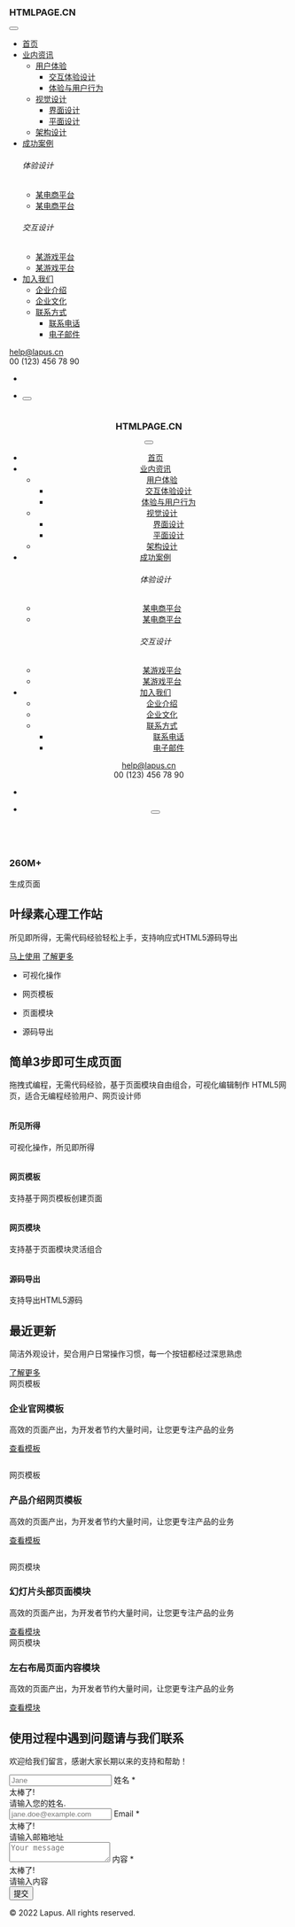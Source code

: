 <body>
  <meta charset="utf-8"/>
  <meta name="viewport" content="width=device-width, initial-scale=1.0"/>
  <meta name="description" content="HTMLPAGE - 专业高效的在线HTML构建器|网页模板|网站模板|网页设计|网页开发|HTML生成工具|在线制作网页"/>
  <meta name="keywords" content="网页设计,HTML在线构建器,HTMLPAGE,HTML5在线构建器,HTML在线编辑,拖拽网页生成,网页构建工具,网页制作,网页开发,在线制作网页,html编辑器,免费网页,制作网页,网页设计制作,响应式网页,交互设计,企业宣传册,企业网站,名片设计,响应式,在线做图,平面设计,思维导图,用户体验设计,网站设计,网站风格,网络拓扑图,网页设计,软件架构"/>
  <meta name="author" content="Lapus"/>
  <title>VIP会员单页面模板 - 企业网站
  </title>
  <link rel="preload" href="https://template-1253409072.cos.ap-guangzhou.myqcloud.com/sandbox/assets/fonts/Unicons.woff2" as="font" type="font/woff2" crossorigin=""/>
  <link rel="preload" href="https://template-1253409072.cos.ap-guangzhou.myqcloud.com/sandbox/assets/img/svg/blob.svg" as="image" crossorigin=""/>
  <link rel="shortcut icon" href="https://htmlpage.cn/favicon.png"/>
  <link rel="stylesheet" href="https://template-1253409072.cos.ap-guangzhou.myqcloud.com/sandbox/assets/css/plugins.css"/>
  <link rel="stylesheet" href="https://template-1253409072.cos.ap-guangzhou.myqcloud.com/sandbox/assets/css/style.css"/>
  <link rel="stylesheet" href="https://template-1253409072.cos.ap-guangzhou.myqcloud.com/sandbox/assets/css/colors/pink.css"/>
  <nav id="sticky-navbar" class="navbar navbar-expand-lg fancy navbar-light navbar-bg-light transparent navbar-clone fixed">
    <div class="container">
      <div class="navbar-collapse-wrapper bg-white d-flex flex-row flex-nowrap w-100 justify-content-between align-items-center">
        <div class="navbar-brand w-100">
          <a href="https://htmlpage.cn"><img src="https://template-1253409072.cos.ap-guangzhou.myqcloud.com/logos/logo-small-svg.svg" alt=""/></a>
        </div>
        <div class="navbar-collapse offcanvas offcanvas-nav offcanvas-start">
          <div class="offcanvas-header d-lg-none">
            <h3 class="text-white fs-30 mb-0">HTMLPAGE.CN
            </h3>
            <button type="button" data-bs-dismiss="offcanvas" aria-label="Close" class="btn-close btn-close-white"></button>
          </div>
          <div class="offcanvas-body ms-lg-auto d-flex flex-column h-100">
            <ul class="navbar-nav">
              <li class="nav-item">
                <a href="https://htmlpage.cn" class="nav-link">首页</a>
              </li>
              <li class="nav-item dropdown">
                <a href="#" data-bs-toggle="dropdown" class="nav-link dropdown-toggle">业内资讯</a>
                <ul class="dropdown-menu">
                  <li class="dropdown dropdown-submenu dropend">
                    <a href="#" data-bs-toggle="dropdown" class="dropdown-item dropdown-toggle">用户体验</a>
                    <ul class="dropdown-menu">
                      <li class="nav-item">
                        <a href="./services.html" class="dropdown-item">交互体验设计</a>
                      </li>
                      <li class="nav-item">
                        <a href="./services2.html" class="dropdown-item">体验与用户行为</a>
                      </li>
                    </ul>
                  </li>
                  <li class="dropdown dropdown-submenu dropend">
                    <a href="#" data-bs-toggle="dropdown" class="dropdown-item dropdown-toggle">视觉设计</a>
                    <ul class="dropdown-menu">
                      <li class="nav-item">
                        <a href="./about.html" class="dropdown-item">界面设计</a>
                      </li>
                      <li class="nav-item">
                        <a href="./about2.html" class="dropdown-item">平面设计</a>
                      </li>
                    </ul>
                  </li>
                  <li class="nav-item">
                    <a href="./pricing.html" class="dropdown-item">架构设计</a>
                  </li>
                </ul>
              </li>
              <li class="nav-item dropdown">
                <a href="#" data-bs-toggle="dropdown" class="nav-link dropdown-toggle">成功案例</a>
                <div class="dropdown-menu dropdown-lg">
                  <div class="dropdown-lg-content">
                    <div>
                      <h6 class="dropdown-header">体验设计
                      </h6>
                      <ul class="list-unstyled">
                        <li>
                          <a href="./projects.html" class="dropdown-item">某电商平台</a>
                        </li>
                        <li>
                          <a href="./projects2.html" class="dropdown-item">某电商平台</a>
                        </li>
                      </ul>
                    </div>
                    <!-- /.column -->
                    <div>
                      <h6 class="dropdown-header">交互设计
                      </h6>
                      <ul class="list-unstyled">
                        <li>
                          <a href="./single-project.html" class="dropdown-item">某游戏平台</a>
                        </li>
                        <li>
                          <a href="./single-project2.html" class="dropdown-item">某游戏平台</a>
                        </li>
                      </ul>
                    </div>
                    <!-- /.column -->
                  </div>
                  <!-- /auto-column -->
                </div>
              </li>
              <li class="nav-item dropdown">
                <a href="#" data-bs-toggle="dropdown" class="nav-link dropdown-toggle">加入我们</a>
                <ul class="dropdown-menu">
                  <li class="nav-item">
                    <a href="./blog.html" class="dropdown-item">企业介绍</a>
                  </li>
                  <li class="nav-item">
                    <a href="./blog2.html" class="dropdown-item">企业文化</a>
                  </li>
                  <li class="dropdown dropdown-submenu dropend">
                    <a href="#" data-bs-toggle="dropdown" class="dropdown-item dropdown-toggle">联系方式</a>
                    <ul class="dropdown-menu">
                      <li class="nav-item">
                        <a href="./blog-post.html" class="dropdown-item">联系电话</a>
                      </li>
                      <li class="nav-item">
                        <a href="./blog-post2.html" class="dropdown-item">电子邮件</a>
                      </li>
                    </ul>
                  </li>
                </ul>
              </li>
            </ul>
            <!-- /.navbar-nav -->
            <div class="offcanvas-footer d-lg-none">
              <div>
                <a href="mailto:first.last@email.com" class="link-inverse">help@lapus.cn</a>
                <br/> 00 (123) 456 78 90 
                <br/>
                <nav class="nav social social-white mt-4">
                  <a href="#"><i class="uil uil-twitter">
                    </i></a>
                  <a href="#"><i class="uil uil-facebook-f">
                    </i></a>
                  <a href="#"><i class="uil uil-dribbble">
                    </i></a>
                  <a href="#"><i class="uil uil-instagram">
                    </i></a>
                  <a href="#"><i class="uil uil-youtube">
                    </i></a>
                </nav>
                <!-- /.social -->
              </div>
            </div>
            <!-- /.offcanvas-footer -->
          </div>
          <!-- /.offcanvas-body -->
        </div>
        <!-- /.navbar-collapse -->
        <div class="navbar-other w-100 d-flex ms-auto">
          <ul class="navbar-nav flex-row align-items-center ms-auto">
            <li class="nav-item">
              <nav class="nav social social-muted justify-content-end text-end">
                <a href="#"><i class="uil uil-twitter">
                  </i></a>
                <a href="#"><i class="uil uil-facebook-f">
                  </i></a>
                <a href="#"><i class="uil uil-dribbble">
                  </i></a>
                <a href="#"><i class="uil uil-instagram">
                  </i></a>
              </nav>
              <!-- /.social -->
            </li>
            <li class="nav-item d-lg-none">
              <button class="hamburger offcanvas-nav-btn"><span></span></button>
            </li>
          </ul>
          <!-- /.navbar-nav -->
        </div>
        <!-- /.navbar-other -->
      </div>
      <!-- /.navbar-collapse-wrapper -->
    </div>
    <!-- /.container -->
  </nav>
  <div class="content-wrapper">
    <header class="wrapper bg-gray">
      <nav class="navbar navbar-expand-lg fancy navbar-light navbar-bg-light">
        <div class="container">
          <div class="navbar-collapse-wrapper bg-white d-flex flex-row flex-nowrap w-100 justify-content-between align-items-center">
            <div class="navbar-brand w-100">
              <a href="https://htmlpage.cn"><img src="https://template-1253409072.cos.ap-guangzhou.myqcloud.com/logos/logo-small-svg.svg" alt=""/></a>
            </div>
            <div class="navbar-collapse offcanvas offcanvas-nav offcanvas-start">
              <div class="offcanvas-header d-lg-none">
                <h3 class="text-white fs-30 mb-0">HTMLPAGE.CN
                </h3>
                <button type="button" data-bs-dismiss="offcanvas" aria-label="Close" class="btn-close btn-close-white"></button>
              </div>
              <div class="offcanvas-body ms-lg-auto d-flex flex-column h-100">
                <ul class="navbar-nav">
                  <li class="nav-item">
                    <a href="https://htmlpage.cn" class="nav-link">首页</a>
                  </li>
                  <li class="nav-item dropdown">
                    <a href="#" data-bs-toggle="dropdown" class="nav-link dropdown-toggle">业内资讯</a>
                    <ul class="dropdown-menu">
                      <li class="dropdown dropdown-submenu dropend">
                        <a href="#" data-bs-toggle="dropdown" class="dropdown-item dropdown-toggle">用户体验</a>
                        <ul class="dropdown-menu">
                          <li class="nav-item">
                            <a href="./services.html" class="dropdown-item">交互体验设计</a>
                          </li>
                          <li class="nav-item">
                            <a href="./services2.html" class="dropdown-item">体验与用户行为</a>
                          </li>
                        </ul>
                      </li>
                      <li class="dropdown dropdown-submenu dropend">
                        <a href="#" data-bs-toggle="dropdown" class="dropdown-item dropdown-toggle">视觉设计</a>
                        <ul class="dropdown-menu">
                          <li class="nav-item">
                            <a href="./about.html" class="dropdown-item">界面设计</a>
                          </li>
                          <li class="nav-item">
                            <a href="./about2.html" class="dropdown-item">平面设计</a>
                          </li>
                        </ul>
                      </li>
                      <li class="nav-item">
                        <a href="./pricing.html" class="dropdown-item">架构设计</a>
                      </li>
                    </ul>
                  </li>
                  <li class="nav-item dropdown">
                    <a href="#" data-bs-toggle="dropdown" class="nav-link dropdown-toggle">成功案例</a>
                    <div class="dropdown-menu dropdown-lg">
                      <div class="dropdown-lg-content">
                        <div>
                          <h6 class="dropdown-header">体验设计
                          </h6>
                          <ul class="list-unstyled">
                            <li>
                              <a href="./projects.html" class="dropdown-item">某电商平台</a>
                            </li>
                            <li>
                              <a href="./projects2.html" class="dropdown-item">某电商平台</a>
                            </li>
                          </ul>
                        </div>
                        <!-- /.column -->
                        <div>
                          <h6 class="dropdown-header">交互设计
                          </h6>
                          <ul class="list-unstyled">
                            <li>
                              <a href="./single-project.html" class="dropdown-item">某游戏平台</a>
                            </li>
                            <li>
                              <a href="./single-project2.html" class="dropdown-item">某游戏平台</a>
                            </li>
                          </ul>
                        </div>
                        <!-- /.column -->
                      </div>
                      <!-- /auto-column -->
                    </div>
                  </li>
                  <li class="nav-item dropdown">
                    <a href="#" data-bs-toggle="dropdown" class="nav-link dropdown-toggle">加入我们</a>
                    <ul class="dropdown-menu">
                      <li class="nav-item">
                        <a href="./blog.html" class="dropdown-item">企业介绍</a>
                      </li>
                      <li class="nav-item">
                        <a href="./blog2.html" class="dropdown-item">企业文化</a>
                      </li>
                      <li class="dropdown dropdown-submenu dropend">
                        <a href="#" data-bs-toggle="dropdown" class="dropdown-item dropdown-toggle">联系方式</a>
                        <ul class="dropdown-menu">
                          <li class="nav-item">
                            <a href="./blog-post.html" class="dropdown-item">联系电话</a>
                          </li>
                          <li class="nav-item">
                            <a href="./blog-post2.html" class="dropdown-item">电子邮件</a>
                          </li>
                        </ul>
                      </li>
                    </ul>
                  </li>
                </ul>
                <!-- /.navbar-nav -->
                <div class="offcanvas-footer d-lg-none">
                  <div>
                    <a href="mailto:first.last@email.com" class="link-inverse">help@lapus.cn</a>
                    <br/> 00 (123) 456 78 90 
                    <br/>
                    <nav class="nav social social-white mt-4">
                      <a href="#"><i class="uil uil-twitter">
                        </i></a>
                      <a href="#"><i class="uil uil-facebook-f">
                        </i></a>
                      <a href="#"><i class="uil uil-dribbble">
                        </i></a>
                      <a href="#"><i class="uil uil-instagram">
                        </i></a>
                      <a href="#"><i class="uil uil-youtube">
                        </i></a>
                    </nav>
                    <!-- /.social -->
                  </div>
                </div>
                <!-- /.offcanvas-footer -->
              </div>
              <!-- /.offcanvas-body -->
            </div>
            <!-- /.navbar-collapse -->
            <div class="navbar-other w-100 d-flex ms-auto">
              <ul class="navbar-nav flex-row align-items-center ms-auto">
                <li class="nav-item">
                  <nav class="nav social social-muted justify-content-end text-end">
                    <a href="#"><i class="uil uil-twitter">
                      </i></a>
                    <a href="#"><i class="uil uil-facebook-f">
                      </i></a>
                    <a href="#"><i class="uil uil-dribbble">
                      </i></a>
                    <a href="#"><i class="uil uil-instagram">
                      </i></a>
                  </nav>
                  <!-- /.social -->
                </li>
                <li class="nav-item d-lg-none">
                  <button class="hamburger offcanvas-nav-btn"><span></span></button>
                </li>
              </ul>
              <!-- /.navbar-nav -->
            </div>
            <!-- /.navbar-other -->
          </div>
          <!-- /.navbar-collapse-wrapper -->
        </div>
        <!-- /.container -->
      </nav>
      <!-- /.navbar -->
    </header>
    <!-- /header -->
    <section class="wrapper bg-gray">
      <div class="container pt-12 pt-md-14 pb-14 pb-md-16">
        <div class="row gy-10 gy-md-13 gy-lg-0 align-items-center">
          <div data-cues="slideInDown" data-group="header" class="col-md-8 col-lg-5 d-flex position-relative mx-auto">
            <div class="img-mask mask-1">
              <img src="https://template-1253409072.cos.ap-guangzhou.myqcloud.com/sandbox/assets/img/photos/about17.jpg" alt=""/>
            </div>
            <div id="iykcel" class="card shadow-lg position-absolute c4832">
              <div class="card-body py-4 px-5">
                <div class="d-flex flex-row align-items-center">
                  <div>
                    <img src="https://template-1253409072.cos.ap-guangzhou.myqcloud.com/sandbox/assets/img/icons/lineal/check.svg" alt="" class="svg-inject icon-svg icon-svg-sm text-primary mx-auto me-3"/>
                  </div>
                  <div>
                    <h3 class="counter mb-0 text-nowrap">260M+
                    </h3>
                    <p class="fs-14 lh-sm mb-0 text-nowrap">生成页面
                    </p>
                  </div>
                </div>
              </div>
              <!--/.card-body -->
            </div>
            <!--/.card -->
          </div>
          <!--/column -->
          <div data-cues="slideInDown" data-group="page-title" data-delay="600" class="col-lg-6 offset-lg-1 col-xxl-5 text-center text-lg-start">
            <h1 class="display-1 mb-5">叶绿素心理工作站
            </h1>
            <p class="lead fs-25 lh-sm mb-7 px-md-10 px-lg-0">所见即所得，无需代码经验轻松上手，支持响应式HTML5源码导出
            </p>
            <div data-cues="slideInDown" data-group="page-title-buttons" data-delay="900" class="d-flex justify-content-center justify-content-lg-start">
              <span><a href="https://htmlpage.cn/builder/" class="btn btn-lg btn-primary rounded-pill me-2">马上使用</a></span>
              <span><a href="https://htmlpage.cn" class="btn btn-lg btn-outline-primary rounded-pill">了解更多</a></span>
            </div>
          </div>
          <!--/column -->
        </div>
        <!-- /.row -->
      </div>
      <!-- /.container -->
    </section>
    <!-- /section -->
    <section class="wrapper bg-light wrapper-border">
      <div class="container py-14 py-md-18">
        <div class="row gx-lg-8 gx-xl-12 gy-6 mb-10">
          <div class="col-lg-6 order-lg-2">
            <ul class="progress-list">
              <li>
                <p>可视化操作
                </p>
                <div data-value="100" class="progressbar line soft-violet">
                </div>
              </li>
              <li>
                <p>网页模板
                </p>
                <div data-value="80" class="progressbar line soft-blue">
                </div>
              </li>
              <li>
                <p>页面模块
                </p>
                <div data-value="85" class="progressbar line soft-leaf">
                </div>
              </li>
              <li>
                <p>源码导出
                </p>
                <div data-value="90" class="progressbar line soft-pink">
                </div>
              </li>
            </ul>
            <!-- /.progress-list -->
          </div>
          <!--/column -->
          <div class="col-lg-6">
            <h2 class="display-4 mb-3">简单3步即可生成页面
            </h2>
            <p class="lead fs-20 mb-5">拖拽式编程，无需代码经验，基于页面模块自由组合，可视化编辑制作 HTML5网页，适合无编程经验用户、网页设计师
            </p>
          </div>
          <!--/column -->
        </div>
        <!--/.row -->
        <div class="row gx-lg-8 gx-xl-12 gy-6 text-center">
          <div class="col-md-6 col-lg-3">
            <img src="https://template-1253409072.cos.ap-guangzhou.myqcloud.com/sandbox/assets/img/icons/lineal/browser.svg" alt="" class="svg-inject icon-svg icon-svg-md text-violet mb-3"/>
            <h4>所见所得
            </h4>
            <p class="mb-2">可视化操作，所见即所得
            </p>
          </div>
          <!--/column -->
          <div class="col-md-6 col-lg-3">
            <img src="https://template-1253409072.cos.ap-guangzhou.myqcloud.com/sandbox/assets/img/icons/lineal/smartphone.svg" alt="" class="svg-inject icon-svg icon-svg-md text-blue mb-3"/>
            <h4>网页模板
            </h4>
            <p class="mb-2">支持基于网页模板创建页面
            </p>
          </div>
          <!--/column -->
          <div class="col-md-6 col-lg-3">
            <img src="https://template-1253409072.cos.ap-guangzhou.myqcloud.com/sandbox/assets/img/icons/lineal/settings-3.svg" alt="" class="svg-inject icon-svg icon-svg-md text-leaf mb-3"/>
            <h4>网页模块
            </h4>
            <p class="mb-2">支持基于页面模块灵活组合
            </p>
          </div>
          <!--/column -->
          <div class="col-md-6 col-lg-3">
            <img src="https://template-1253409072.cos.ap-guangzhou.myqcloud.com/sandbox/assets/img/icons/lineal/search-2.svg" alt="" class="svg-inject icon-svg icon-svg-md text-pink mb-3"/>
            <h4>源码导出
            </h4>
            <p class="mb-2">支持导出HTML5源码
            </p>
          </div>
          <!--/column -->
        </div>
        <!--/.row -->
      </div>
      <!-- /.container -->
    </section>
    <!-- /section -->
    <section class="wrapper bg-light wrapper-border">
      <div class="container py-14 pt-md-18 pb-md-16">
        <div class="row align-items-center mb-10">
          <div class="col-md-8 col-lg-9 col-xl-8 col-xxl-7 pe-xl-20">
            <h2 class="display-4 mb-3">最近更新
            </h2>
            <p class="lead fs-20 mb-0">简洁外观设计，契合用户日常操作习惯，每一个按钮都经过深思熟虑
            </p>
          </div>
          <!--/column -->
          <div class="col-md-4 col-lg-3 ms-md-auto text-md-end mt-5 mt-md-0">
            <a href="#" class="btn btn-outline-primary rounded-pill mb-0">了解更多</a>
          </div>
          <!--/column -->
        </div>
        <!--/.row -->
        <div class="card bg-soft-violet mb-10">
          <div class="card-body p-12 pb-0">
            <div class="row">
              <div class="col-lg-4 pb-12 align-self-center">
                <div class="post-category mb-3 text-violet">网页模板
                </div>
                <h3 class="h1 post-title mb-3">企业官网模板
                </h3>
                <p>高效的页面产出，为开发者节约大量时间，让您更专注产品的业务
                </p>
                <a href="#" class="more hover link-violet">查看模板</a>
              </div>
              <!-- /column -->
              <div class="col-lg-7 offset-lg-1 align-self-end">
                <figure>
                  <img src="https://template-1253409072.cos.ap-guangzhou.myqcloud.com/sandbox/assets/img/photos/f1.png" alt="" class="img-fluid"/>
                </figure>
              </div>
              <!-- /column -->
            </div>
            <!-- /.row -->
          </div>
          <!--/.card-body -->
        </div>
        <!--/.card -->
        <div class="card bg-soft-blue mb-10">
          <div class="card-body p-12">
            <div class="row gy-10 align-items-center">
              <div class="col-lg-4 order-lg-2 offset-lg-1">
                <div class="post-category mb-3 text-blue">网页模板
                </div>
                <h3 class="h1 post-title mb-3">产品介绍网页模板
                </h3>
                <p>高效的页面产出，为开发者节约大量时间，让您更专注产品的业务
                </p>
                <a href="#" class="more hover link-blue">查看模板</a>
              </div>
              <!-- /column -->
              <div class="col-lg-7">
                <figure>
                  <img src="https://template-1253409072.cos.ap-guangzhou.myqcloud.com/sandbox/assets/img/photos/f2.png" alt="" class="img-fluid"/>
                </figure>
              </div>
              <!-- /column -->
            </div>
            <!-- /.row -->
          </div>
          <!--/.card-body -->
        </div>
        <!--/.card -->
        <div class="row gx-md-8 gx-xl-10">
          <div class="col-lg-6">
            <div class="card bg-soft-leaf mb-10">
              <div class="card-body p-12 pb-0">
                <div class="post-category mb-3 text-leaf">网页模块
                </div>
                <h3 class="h1 post-title mb-3">幻灯片头部页面模块
                </h3>
                <p>高效的页面产出，为开发者节约大量时间，让您更专注产品的业务
                </p>
                <a href="#" class="more hover link-leaf mb-8">查看模块</a>
              </div>
              <!--/.card-body -->
              <img src="https://template-1253409072.cos.ap-guangzhou.myqcloud.com/sandbox/assets/img/photos/f3.png" alt="" class="card-img-bottom"/>
            </div>
            <!--/.card -->
          </div>
          <!-- /column -->
          <div class="col-lg-6">
            <div class="card bg-soft-pink">
              <div class="card-body p-12 pb-0">
                <div class="post-category mb-3 text-pink">网页模块
                </div>
                <h3 class="h1 post-title mb-3">左右布局页面内容模块
                </h3>
                <p>高效的页面产出，为开发者节约大量时间，让您更专注产品的业务
                </p>
                <a href="#" class="more hover link-pink mb-8">查看模块</a>
              </div>
              <!--/.card-body -->
              <img src="https://template-1253409072.cos.ap-guangzhou.myqcloud.com/sandbox/assets/img/photos/f4.png" alt="" class="card-img-bottom"/>
            </div>
            <!--/.card -->
          </div>
          <!-- /column -->
        </div>
        <!-- /.row -->
      </div>
      <!-- /.container -->
    </section>
    <!-- /section -->
  </div>
  <!-- /.content-wrapper -->
  <footer>
    <div class="container pt-14 pt-md-18 pb-7">
      <div class="card bg-soft-primary mb-8">
        <div class="card-body p-12">
          <div class="row gx-md-8 gx-xl-12 gy-10">
            <div class="col-lg-6">
              <img src="https://template-1253409072.cos.ap-guangzhou.myqcloud.com/sandbox/assets/img/icons/lineal/email.svg" alt="" class="svg-inject icon-svg icon-svg-sm mb-4"/>
              <h2 class="display-4 mb-3 pe-lg-10">使用过程中遇到问题请与我们联系
              </h2>
              <p class="lead pe-lg-12 mb-0">欢迎给我们留言，感谢大家长期以来的支持和帮助！
              </p>
            </div>
            <!-- /column -->
            <div class="col-lg-6">
              <form method="post" action="./assets/php/contact.php" novalidate="" class="contact-form needs-validation">
                <div class="messages">
                </div>
                <div class="row gx-4">
                  <div class="col-md-6">
                    <div class="form-floating mb-4">
                      <input id="form_name" type="text" name="name" placeholder="Jane" required="required" data-error="姓名为必填字段" class="form-control border-0"/>
                      <label for="form_name">姓名 *</label>
                      <div class="valid-feedback"> 太棒了! 
                      </div>
                      <div class="invalid-feedback"> 请输入您的姓名. 
                      </div>
                    </div>
                  </div>
                  <!-- /column -->
                  <div class="col-md-6">
                    <div class="form-floating mb-4">
                      <input id="form_email" type="email" name="email" placeholder="jane.doe@example.com" required="required" data-error="邮箱为必填字段." class="form-control border-0"/>
                      <label for="form_email">Email *</label>
                      <div class="valid-feedback"> 太棒了! 
                      </div>
                      <div class="invalid-feedback"> 请输入邮箱地址 
                      </div>
                    </div>
                  </div>
                  <!-- /column -->
                  <div class="col-12">
                    <div class="form-floating mb-4">
                      <textarea id="form_message" name="message" placeholder="Your message" required class="form-control border-0 c6892"></textarea>
                      <label for="form_message">内容 *</label>
                      <div class="valid-feedback"> 太棒了! 
                      </div>
                      <div class="invalid-feedback"> 请输入内容 
                      </div>
                    </div>
                  </div>
                  <!-- /column -->
                  <div class="col-12">
                    <input type="submit" value="提交" class="btn btn-outline-primary rounded-pill btn-send mb-3"/>
                  </div>
                  <!-- /column -->
                </div>
                <!-- /.row -->
              </form>
              <!-- /form -->
            </div>
            <!-- /column -->
          </div>
          <!-- /.row -->
        </div>
        <!--/.card-body -->
      </div>
      <!--/.card -->
      <div class="d-md-flex align-items-center justify-content-between">
        <p class="mb-2 mb-lg-0">© 2022 Lapus. All rights reserved.
        </p>
        <nav class="nav social social-muted mb-0 text-md-end">
          <a href="#"><i class="uil uil-twitter">
            </i></a>
          <a href="#"><i class="uil uil-facebook-f">
            </i></a>
          <a href="#"><i class="uil uil-dribbble">
            </i></a>
          <a href="#"><i class="uil uil-instagram">
            </i></a>
          <a href="#"><i class="uil uil-youtube">
            </i></a>
        </nav>
        <!-- /.social -->
      </div>
    </div>
    <!-- /.container -->
  </footer>
  <script src="https://template-1253409072.cos.ap-guangzhou.myqcloud.com/sandbox/assets/js/plugins.js"></script>
  <script src="https://template-1253409072.cos.ap-guangzhou.myqcloud.com/sandbox/assets/js/theme.js"></script>
</body>
